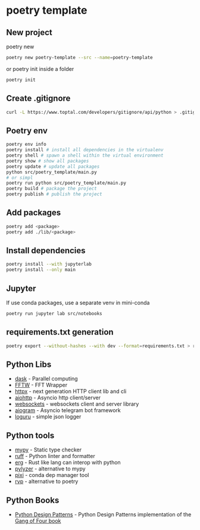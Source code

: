# poetry template

## New project

poetry new

```sh
poetry new poetry-template --src --name=poetry-template
```

or poetry init inside a folder

```sh
poetry init
```

## Create .gitignore

```sh
curl -L https://www.toptal.com/developers/gitignore/api/python > .gitignore
```

## Poetry env

```sh
poetry env info
poetry install # install all dependencies in the virtualenv
poetry shell # spawn a shell within the virtual environment
poetry show # show all packages
poetry update # update all packages
python src/poetry_template/main.py
# or simpl
poetry run python src/poetry_template/main.py
poetry build # package the project
poetry publish # publish the project
```

## Add packages

```sh
poetry add <package>
poetry add ./lib/<package>
```

## Install dependencies

```sh
poetry install --with jupyterlab
poetry install --only main
```

## Jupyter

If use conda packages, use a separate venv in mini-conda

```sh
poetry run jupyter lab src/notebooks
```

## requirements.txt generation

```sh
poetry export --without-hashes --with dev --format=requirements.txt > requirements.txt
```

## Python Libs

* [dask](https://www.dask.org/) - Parallel computing
* [FFTW](https://doku.lrz.de/fftw-fastest-fourier-transform-in-the-west-11481674.html) - FFT Wrapper
* [httpx](https://github.com/encode/httpx) - next generation HTTP client lib and cli
* [aiohttp](https://github.com/aio-libs/aiohttp) - Asyncio http client/server
* [websockets](https://github.com/python-websockets/websockets) - websockets client and server library
* [aiogram](https://github.com/aiogram/aiogram) - Asyncio telegram bot framework
* [loguru](https://github.com/Delgan/loguru) - simple json logger

## Python tools

* [mypy](https://mypy-lang.org/) - Static type checker
* [ruff](https://github.com/astral-sh/ruff) - Python linter and formatter
* [erg](https://github.com/erg-lang/erg) - Rust like lang can interop with python
* [pylyzer](https://github.com/mtshiba/pylyzer) - alternative to mypy
* [pixi](https://prefix.dev/) - conda dep manager tool
* [rvp](https://github.com/samgozman/rvp) - alternative to poetry

## Python Books

* [Python Design Patterns](https://python-patterns.guide/) - Python Design Patterns implementation of the [Gang of Four book](https://python-patterns.guide/gang-of-four/)
